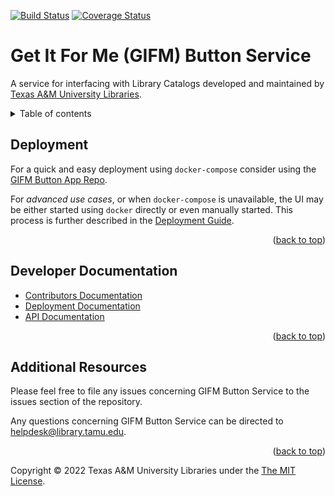 [![Build Status][build-badge]][build-status]
[![Coverage Status][coverage-badge]][coverage-status]

# Get It For Me (GIFM) Button Service

A service for interfacing with Library Catalogs developed and maintained by [Texas A&M University Libraries][tamu-library].

<details>
<summary>Table of contents</summary>

  - [Deployment](#deployment)
  - [Developer Documentation](#developer-documentation)
  - [Additional Resources](#additional-resources)

</details>

## Deployment

For a quick and easy deployment using `docker-compose` consider using the [GIFM Button App Repo][app-repo].

For _advanced use cases_, or when `docker-compose` is unavailable, the UI may be either started using `docker` directly or even manually started.
This process is further described in the [Deployment Guide][deployment-guide].

<div align="right">(<a href="#readme-top">back to top</a>)</div>

## Developer Documentation

- [Contributors Documentation][contribute-guide]
- [Deployment Documentation][deployment-guide]
- [API Documentation][api-documentation]

<div align="right">(<a href="#readme-top">back to top</a>)</div>

## Additional Resources

Please feel free to file any issues concerning GIFM Button Service to the issues section of the repository.

Any questions concerning GIFM Button Service can be directed to helpdesk@library.tamu.edu.

<div align="right">(<a href="#readme-top">back to top</a>)</div>

Copyright © 2022 Texas A&M University Libraries under the [The MIT License][license].

<!-- LINKS -->
[app-repo]: https://github.com/TAMULib/GIFMButton
[build-badge]: https://github.com/TAMULib/GIFMButtonService/workflows/Build/badge.svg
[build-status]: https://github.com/TAMULib/GIFMButtonService/actions?query=workflow%3ABuild
[coverage-badge]: https://coveralls.io/repos/github/TAMULib/GIFMButtonService/badge.svg
[coverage-status]: https://coveralls.io/github/TAMULib/GIFMButtonService

[api-documentation]: https://tamulib.github.io/GIFMButtonService
[tamu-library]: http://library.tamu.edu
[deployment-guide]: DEPLOYING.md
[contribute-guide]: CONTRIBUTING.md
[license]: LICENSE
